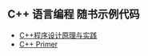 ## C++ 语言编程 随书示例代码

- [C++程序设计原理与实践](Programming.Principles.And.Practice.Using.Cpp)
- [C++ Primer](Cpp.Primer)
